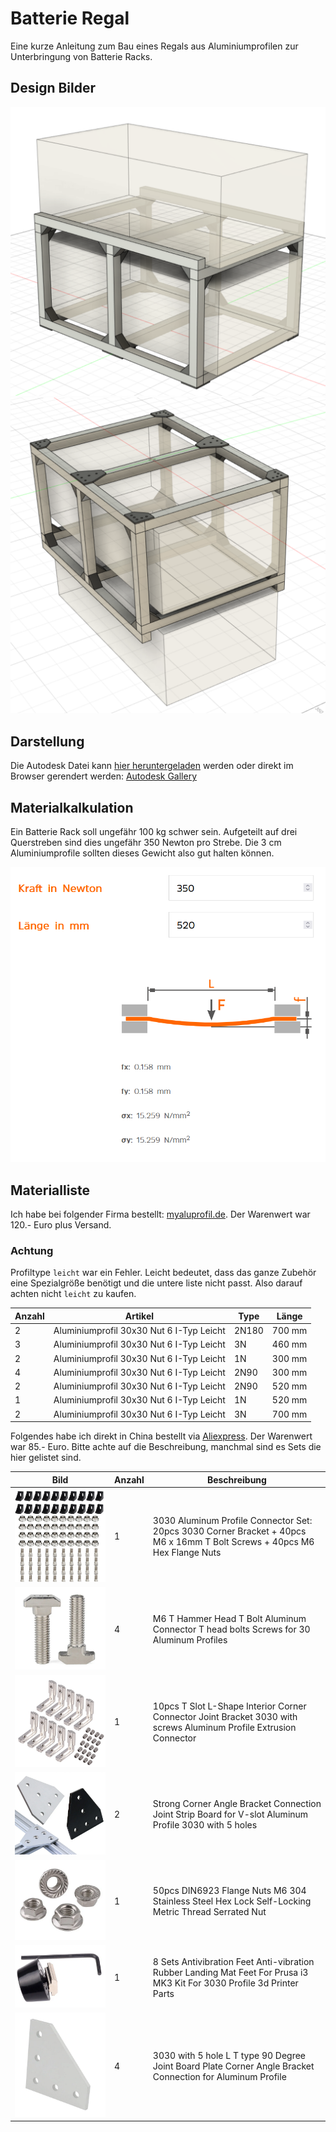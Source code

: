 # Batterie Regal

Eine kurze Anleitung zum Bau eines Regals aus Aluminiumprofilen zur Unterbringung von Batterie Racks.

## Design Bilder

![](./Aufbau_Frontal.png)
![](./Aufbau_von_unten.png)

## Darstellung 

Die Autodesk Datei kann [hier heruntergeladen][f3d] werden oder direkt im Browser gerendert werden: [Autodesk Gallery][a360]

## Materialkalkulation

Ein Batterie Rack soll ungefähr 100 kg schwer sein. Aufgeteilt auf drei Querstreben sind dies ungefähr 350 Newton pro Strebe. Die 3 cm Aluminiumprofile sollten dieses Gewicht also gut halten können.

![Materialkalkulation](./calculation.png)

## Materialliste

Ich habe bei folgender Firma bestellt: [myaluprofil.de][myaluprofil]. Der Warenwert war 120.- Euro plus Versand. 

### Achtung
Profiltype `leicht` war ein Fehler. Leicht bedeutet, dass das ganze Zubehör eine Spezialgröße benötigt und die untere liste nicht passt. Also darauf achten nicht `leicht` zu kaufen.


| Anzahl | Artikel                                  | Type  | Länge  |
|--------|------------------------------------------|-------|--------|
| 2      | Aluminiumprofil 30x30 Nut 6 I-Typ Leicht | 2N180 | 700 mm |
| 3      | Aluminiumprofil 30x30 Nut 6 I-Typ Leicht | 3N    | 460 mm |
| 2      | Aluminiumprofil 30x30 Nut 6 I-Typ Leicht | 1N    | 300 mm |
| 4      | Aluminiumprofil 30x30 Nut 6 I-Typ Leicht | 2N90  | 300 mm |
| 2      | Aluminiumprofil 30x30 Nut 6 I-Typ Leicht | 2N90  | 520 mm |
| 1      | Aluminiumprofil 30x30 Nut 6 I-Typ Leicht | 1N    | 520 mm |
| 2      | Aluminiumprofil 30x30 Nut 6 I-Typ Leicht | 3N    | 700 mm |

Folgendes habe ich direkt in China bestellt via [Aliexpress][aliexpress]. Der Warenwert war 85.- Euro. Bitte achte auf die Beschreibung, manchmal sind es Sets die hier gelistet sind.

| Bild                                                                      | Anzahl | Beschreibung                                                                                                              |
|---------------------------------------------------------------------------|--------|---------------------------------------------------------------------------------------------------------------------------|
| ![Aluminum Profile Connector Set](./Produktbilder/connector_set.png)      | 1      | 3030 Aluminum Profile Connector Set: 20pcs 3030 Corner Bracket + 40pcs M6 x 16mm T Bolt Screws + 40pcs M6 Hex Flange Nuts |
| ![M6 T Hammer Head Bolt](./Produktbilder/t_hammer_head.png)               | 4      | M6 T Hammer Head T Bolt Aluminum Connector T head bolts Screws for 30 Aluminum Profiles                                   |
| ![T Slot L-Shape Corner Connector](./Produktbilder/l-shape_connector.png) | 1      | 10pcs T Slot L-Shape Interior Corner Connector Joint Bracket 3030 with screws Aluminum Profile Extrusion Connector        |
| ![Corner Angle Bracket Joint](./Produktbilder/corner_angle_bracket.png)   | 2      | Strong Corner Angle Bracket Connection Joint Strip Board for V-slot Aluminum Profile 3030 with 5 holes                    |
| ![Flange Nuts M6](./Produktbilder/m6_flange_nuts.png)                     | 1      | 50pcs DIN6923 Flange Nuts M6 304 Stainless Steel Hex Lock Self-Locking Metric Thread Serrated Nut                         |
| ![Antivibration Feet](./Produktbilder/antivibration_feet.png)             | 1      | 8 Sets Antivibration Feet Anti-vibration Rubber Landing Mat Feet For Prusa i3 MK3 Kit For 3030 Profile 3d Printer Parts   |
| ![90 Degree Joint Board](./Produktbilder/90_degree_joint.png)             | 4      | 3030 with 5 hole L T type 90 Degree Joint Board Plate Corner Angle Bracket Connection for Aluminum Profile                |

[myaluprofil]: https://www.myaluprofil.de
[aliexpress]: https://www.aliexpress.com
[f3d]: BatteryRackV4.f3d
[a360]: https://a360.co/3yKJpqY
